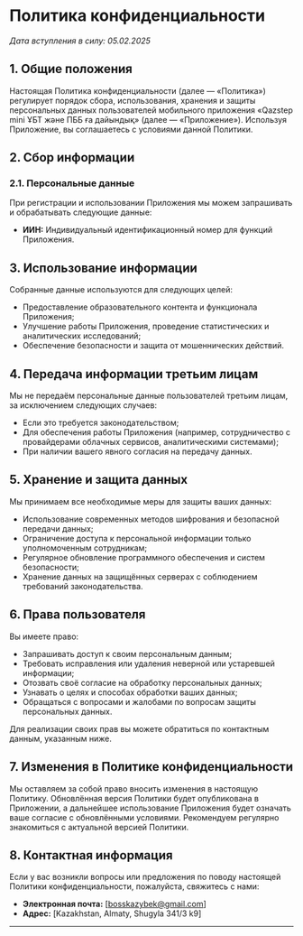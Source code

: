 # Политика конфиденциальности

_Дата вступления в силу: 05.02.2025_

## 1. Общие положения

Настоящая Политика конфиденциальности (далее — «Политика») регулирует порядок сбора, использования, хранения и защиты персональных данных пользователей мобильного приложения «Qazstep mini ҰБТ және ПББ ға дайындық» (далее — «Приложение»). Используя Приложение, вы соглашаетесь с условиями данной Политики.

## 2. Сбор информации

### 2.1. Персональные данные

При регистрации и использовании Приложения мы можем запрашивать и обрабатывать следующие данные:
- **ИИН:** Индивидуальный идентификационный номер для функций Приложения.

## 3. Использование информации

Собранные данные используются для следующих целей:
- Предоставление образовательного контента и функционала Приложения;
- Улучшение работы Приложения, проведение статистических и аналитических исследований;
- Обеспечение безопасности и защита от мошеннических действий.

## 4. Передача информации третьим лицам

Мы не передаём персональные данные пользователей третьим лицам, за исключением следующих случаев:
- Если это требуется законодательством;
- Для обеспечения работы Приложения (например, сотрудничество с провайдерами облачных сервисов, аналитическими системами);
- При наличии вашего явного согласия на передачу данных.

## 5. Хранение и защита данных

Мы принимаем все необходимые меры для защиты ваших данных:
- Использование современных методов шифрования и безопасной передачи данных;
- Ограничение доступа к персональной информации только уполномоченным сотрудникам;
- Регулярное обновление программного обеспечения и систем безопасности;
- Хранение данных на защищённых серверах с соблюдением требований законодательства.

## 6. Права пользователя

Вы имеете право:
- Запрашивать доступ к своим персональным данным;
- Требовать исправления или удаления неверной или устаревшей информации;
- Отозвать своё согласие на обработку персональных данных;
- Узнавать о целях и способах обработки ваших данных;
- Обращаться с вопросами и жалобами по вопросам защиты персональных данных.

Для реализации своих прав вы можете обратиться по контактным данным, указанным ниже.

## 7. Изменения в Политике конфиденциальности

Мы оставляем за собой право вносить изменения в настоящую Политику. Обновлённая версия Политики будет опубликована в Приложении, а дальнейшее использование Приложения будет означать ваше согласие с обновлёнными условиями. Рекомендуем регулярно знакомиться с актуальной версией Политики.

## 8. Контактная информация

Если у вас возникли вопросы или предложения по поводу настоящей Политики конфиденциальности, пожалуйста, свяжитесь с нами:

- **Электронная почта:** [bosskazybek@gmail.com]
- **Адрес:** [Kazakhstan, Almaty, Shugyla 341/3 k9]

---
